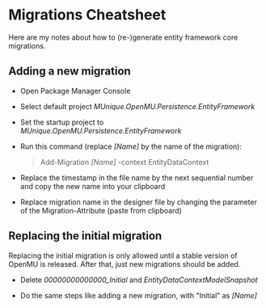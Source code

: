 ﻿# Migrations Cheatsheet

Here are my notes about how to (re-)generate entity framework core migrations.

## Adding a new migration

* Open Package Manager Console

* Select default project *MUnique.OpenMU.Persistence.EntityFramework*

* Set the startup project to *MUnique.OpenMU.Persistence.EntityFramework*

* Run this command (replace *[Name]* by the name of the migration):
  > Add-Migration *[Name]* -context EntityDataContext

* Replace the timestamp in the file name by the next sequential number and copy
  the new name into your clipboard

* Replace migration name in the designer file by changing the parameter of the
  Migration-Attribute (paste from clipboard)

## Replacing the initial migration

Replacing the initial migration is only allowed until a stable version of OpenMU
is released. After that, just new migrations should be added.

* Delete *00000000000000_Initial* and *EntityDataContextModelSnapshot*

* Do the same steps like adding a new migration, with "Initial" as *[Name]*
